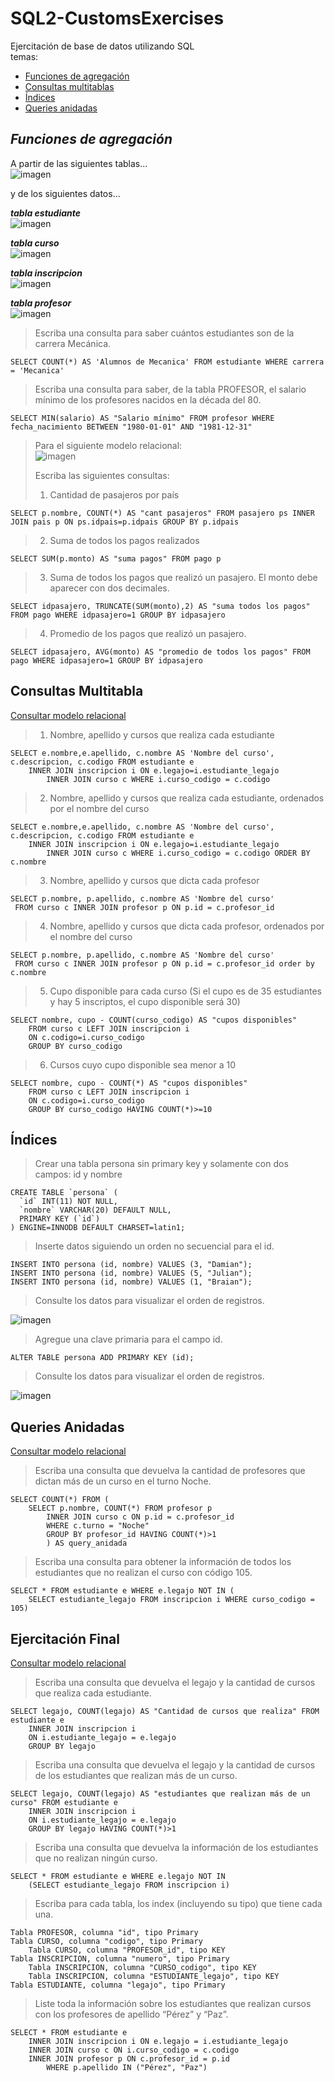 # SQL2-CustomsExercises

Ejercitación de base de datos utilizando SQL  
temas: 
- [Funciones de agregación](#Funciones-de-agregación)
- [Consultas multitablas](#Consultas-Multitabla)
- [Índices](#Índices)
- [Queries anidadas](#Queries-Anidadas)

## ***Funciones de agregación***
A partir de las siguientes tablas...  
![imagen](https://user-images.githubusercontent.com/65373208/143155914-3d0c3b99-b30f-41c5-994d-471188043b91.png)  

y de los siguientes datos...

***tabla estudiante***  
![imagen](https://user-images.githubusercontent.com/65373208/143157315-20084240-59b0-4523-8a42-6c118e9c6aac.png)

***tabla curso***  
![imagen](https://user-images.githubusercontent.com/65373208/143157450-563de471-a79e-42d4-a073-a7d92b513435.png)

***tabla inscripcion***  
![imagen](https://user-images.githubusercontent.com/65373208/143157492-c86e45b2-cae7-46c9-b660-d1b8aa874219.png)

***tabla profesor***  
![imagen](https://user-images.githubusercontent.com/65373208/143157613-3cadc296-fad2-443f-92e0-9295d6715bc8.png)

> Escriba una consulta para saber cuántos estudiantes son de la carrera Mecánica.
```
SELECT COUNT(*) AS 'Alumnos de Mecanica' FROM estudiante WHERE carrera = 'Mecanica'
```

> Escriba una consulta para saber, de la tabla PROFESOR, el salario mínimo de los profesores nacidos en la década del 80.
```
SELECT MIN(salario) AS "Salario mínimo" FROM profesor WHERE fecha_nacimiento BETWEEN "1980-01-01" AND "1981-12-31"
```

>Para el siguiente modelo relacional:  
>![imagen](https://user-images.githubusercontent.com/65373208/143159916-593cc6aa-7596-422a-a662-c9f865266aa3.png)
>
> Escriba las siguientes consultas:
> 1. Cantidad de pasajeros por país
```
SELECT p.nombre, COUNT(*) AS "cant pasajeros" FROM pasajero ps INNER JOIN pais p ON ps.idpais=p.idpais GROUP BY p.idpais
```
> 2. Suma de todos los pagos realizados
```
SELECT SUM(p.monto) AS "suma pagos" FROM pago p
```
> 3. Suma de todos los pagos que realizó un pasajero. El monto debe aparecer con dos decimales.
```
SELECT idpasajero, TRUNCATE(SUM(monto),2) AS "suma todos los pagos" FROM pago WHERE idpasajero=1 GROUP BY idpasajero
```
> 4. Promedio de los pagos que realizó un pasajero.
```
SELECT idpasajero, AVG(monto) AS "promedio de todos los pagos" FROM pago WHERE idpasajero=1 GROUP BY idpasajero
```
## Consultas Multitabla

[Consultar modelo relacional](#Funciones-de-agregación)

> 1. Nombre, apellido y cursos que realiza cada estudiante  
```
SELECT e.nombre,e.apellido, c.nombre AS 'Nombre del curso', c.descripcion, c.codigo FROM estudiante e 
	INNER JOIN inscripcion i ON e.legajo=i.estudiante_legajo
		INNER JOIN curso c WHERE i.curso_codigo = c.codigo
```
> 2. Nombre, apellido y cursos que realiza cada estudiante, ordenados por el nombre del curso  
```
SELECT e.nombre,e.apellido, c.nombre AS 'Nombre del curso', c.descripcion, c.codigo FROM estudiante e 
	INNER JOIN inscripcion i ON e.legajo=i.estudiante_legajo
		INNER JOIN curso c WHERE i.curso_codigo = c.codigo ORDER BY c.nombre
```
> 3. Nombre, apellido y cursos que dicta cada profesor  
```
SELECT p.nombre, p.apellido, c.nombre AS 'Nombre del curso'
 FROM curso c INNER JOIN profesor p ON p.id = c.profesor_id
```
> 4. Nombre, apellido y cursos que dicta cada profesor, ordenados por el nombre del curso  
```
SELECT p.nombre, p.apellido, c.nombre AS 'Nombre del curso'
 FROM curso c INNER JOIN profesor p ON p.id = c.profesor_id order by c.nombre
```
> 5. Cupo disponible para cada curso (Si el cupo es de 35 estudiantes y hay 5 inscriptos, el cupo disponible será 30)  
```
SELECT nombre, cupo - COUNT(curso_codigo) AS "cupos disponibles" 
	FROM curso c LEFT JOIN inscripcion i 
	ON c.codigo=i.curso_codigo
	GROUP BY curso_codigo
```
> 6. Cursos cuyo cupo disponible sea menor a 10
```
SELECT nombre, cupo - COUNT(*) AS "cupos disponibles" 
	FROM curso c LEFT JOIN inscripcion i 
	ON c.codigo=i.curso_codigo
	GROUP BY curso_codigo HAVING COUNT(*)>=10
```

## Índices

> Crear una tabla persona sin primary key y solamente con dos campos: id y nombre
```
CREATE TABLE `persona` (
  `id` INT(11) NOT NULL,
  `nombre` VARCHAR(20) DEFAULT NULL,
  PRIMARY KEY (`id`)
) ENGINE=INNODB DEFAULT CHARSET=latin1;
```
> Inserte datos siguiendo un orden no secuencial para el id.
```
INSERT INTO persona (id, nombre) VALUES (3, "Damian");
INSERT INTO persona (id, nombre) VALUES (5, "Julian");
INSERT INTO persona (id, nombre) VALUES (1, "Braian");
```
> Consulte los datos para visualizar el orden de registros.  

![imagen](https://user-images.githubusercontent.com/65373208/143690397-250d4854-487a-40b2-8488-82604677a4bb.png)  

> Agregue una clave primaria para el campo id.
```
ALTER TABLE persona ADD PRIMARY KEY (id);
```
> Consulte los datos para visualizar el orden de registros.
  
![imagen](https://user-images.githubusercontent.com/65373208/143690377-21a4b6ad-c2a2-437b-b4b8-039197779880.png)


## Queries Anidadas

[Consultar modelo relacional](#Funciones-de-agregación)

> Escriba una consulta que devuelva la cantidad de profesores que dictan más de un curso en el turno Noche.
```
SELECT COUNT(*) FROM (
	SELECT p.nombre, COUNT(*) FROM profesor p 
		INNER JOIN curso c ON p.id = c.profesor_id 
		WHERE c.turno = "Noche"
		GROUP BY profesor_id HAVING COUNT(*)>1
		) AS query_anidada
```
> Escriba una consulta para obtener la información de todos los estudiantes que no realizan el curso con código 105.
```
SELECT * FROM estudiante e WHERE e.legajo NOT IN (
	SELECT estudiante_legajo FROM inscripcion i WHERE curso_codigo = 105)
```

## Ejercitación Final

[Consultar modelo relacional](#Funciones-de-agregación)

> Escriba una consulta que devuelva el legajo y la cantidad de cursos que realiza cada estudiante.  
```
SELECT legajo, COUNT(legajo) AS "Cantidad de cursos que realiza" FROM estudiante e 
	INNER JOIN inscripcion i 
	ON i.estudiante_legajo = e.legajo
	GROUP BY legajo
```
> Escriba una consulta que devuelva el legajo y la cantidad de cursos de los estudiantes que realizan más de un curso.  
```
SELECT legajo, COUNT(legajo) AS "estudiantes que realizan más de un curso" FROM estudiante e 
	INNER JOIN inscripcion i 
	ON i.estudiante_legajo = e.legajo
	GROUP BY legajo HAVING COUNT(*)>1
```
> Escriba una consulta que devuelva la información de los estudiantes que no realizan ningún curso.  
```
SELECT * FROM estudiante e WHERE e.legajo NOT IN 
	(SELECT estudiante_legajo FROM inscripcion i)
```
> Escriba para cada tabla, los index (incluyendo su tipo) que tiene cada una.  
```
Tabla PROFESOR, columna "id", tipo Primary  
Tabla CURSO, columna "codigo", tipo Primary  
	Tabla CURSO, columna "PROFESOR_id", tipo KEY  
Tabla INSCRIPCION, columna "numero", tipo Primary  
	Tabla INSCRIPCION, columna "CURSO_codigo", tipo KEY  
	Tabla INSCRIPCION, columna "ESTUDIANTE_legajo", tipo KEY  
Tabla ESTUDIANTE, columna "legajo", tipo Primary
```
> Liste toda la información sobre los estudiantes que realizan cursos con los profesores de apellido “Pérez” y “Paz”.  
```
SELECT * FROM estudiante e 
	INNER JOIN inscripcion i ON e.legajo = i.estudiante_legajo
	INNER JOIN curso c ON i.curso_codigo = c.codigo
	INNER JOIN profesor p ON c.profesor_id = p.id
		WHERE p.apellido IN ("Pérez", "Paz")
```
